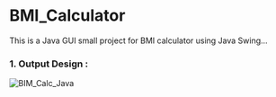 # BMI_Calculator
This is a Java GUI small project for BMI calculator using Java Swing...

<h3>1. Output Design :</h3>

![BIM_Calc_Java](https://github.com/hey-its-d2t2/BMI_Calculator/assets/63626210/6e237516-a411-42f1-b499-e80d46f19ae8)
